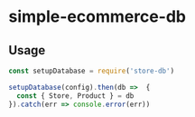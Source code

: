 # simple-ecommerce-db

## Usage

```js
const setupDatabase = require('store-db')

setupDatabase(config).then(db =>  {
  const { Store, Product } = db
}).catch(err => console.error(err))
```